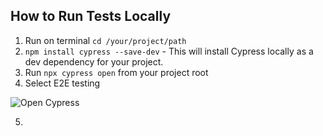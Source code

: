 
## How to Run Tests Locally

1. Run on terminal `cd /your/project/path`
2. `npm install cypress --save-dev` - This will install Cypress locally as a dev dependency for your project.
3. Run `npx cypress open` from your project root
4. Select E2E testing

![Open Cypress](welcome_cypress.jpg)

5. 